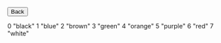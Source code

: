 <html>
<form action="https://potato2017.github.io/">
<button type="submit">Back</button>
</form>
<p>0 "black" 1 "blue" 2 "brown" 3 "green" 4 "orange" 5 "purple" 6 "red" 7 "white"</p>
<canvas id="canvas" width="500" height="500"></canvas>
<p class=output><span id=out></span></p>
</html>

<script>
var canvas = document.getElementById("canvas");
ctx = canvas.getContext("2d");
var colors = ["black","blue","brown","green","orange","purple","red","white"];
var grid = [];
for (let i = 0; i < 10; i++) {
    grid.push(["black","black","black","black","black","black","black","black","black","black"]);
}
var currentColor = 0;

window.setInterval(update, 10);
function update() {
  drawTop();
  drawSquares();
  updateOut();
}
function drawTop(){
  ctx.fillStyle = colors[currentColor];
  ctx.fillRect(100, 0, 300, 100);
}
function drawSquares(){
    for (let i = 0; i < grid.length; i++) {
        for (let j = 0; j < grid.length; j++) {
            ctx.fillStyle = grid[i][j];
            ctx.fillRect(30*i+100, 30*j+150, 30, 30)
        }
    }
}
function updateOut() {
    final = ""
    for (let i = 0; i < grid.length; i++) {
        for (let j = 0; j < grid.length; j++) {
            final += ":";
            var color = grid[i][j];
            if (color === "black") {
                final += "black_large_square";
            } else {
                final += color;
                final += "_square";
            }
            final += ":";
        }
        final += "\n";
    }
    document.getElementById("out").innerHTML = final;

}
function updateGrid(canvas, event) {
    let rect = canvas.getBoundingClientRect();
    let x = event.clientX - rect.left;
    let y = event.clientY - rect.top;
    if (100 <= x && x <= 400 && 150 <= y && y <= 450) {
        grid[Math.floor((x-100)/30)][Math.floor((y-150)/30)] = colors[currentColor]
    }
}
     
let canvasElem = document.querySelector("canvas");
          
canvasElem.addEventListener("mousedown", function(e)
{
    updateGrid(canvasElem, e);
});
window.onkeydown = function() {
  if (parseInt(event.key) !== NaN){
      currentColor = event.key
  }
}
</script>